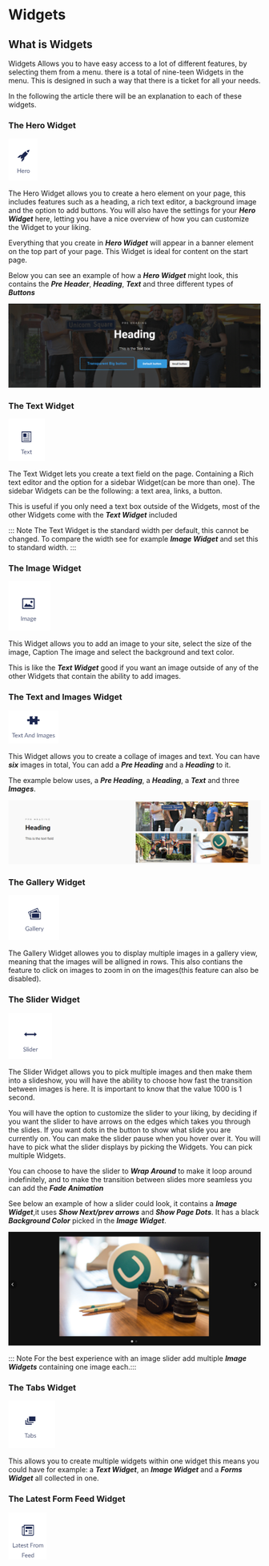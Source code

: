# Widgets

## What is Widgets 
Widgets Allows you to have easy access to a lot of different features, by selecting them from a menu.
there is a total of nine-teen Widgets in the menu.
This is designed in such a way that there is a ticket for all your needs.

In the following the article there will be an explanation to each of these widgets.



### The Hero Widget 

![movePage.jpg](images/The-Hero-Widget1.png)

The Hero Widget allows you to create a hero element on your page, this includes features such as a heading, a rich text editor, a background image and the option to add buttons.
You will also have the settings for your ***Hero Widget*** here, letting you have a nice overview of how you can customize the Widget to your liking.

Everything that you create in ***Hero Widget*** will appear in a banner element on the top part of your page. 
This Widget is ideal for content on the start page.

Below you can see an example of how a ***Hero Widget*** might look, this contains the ***Pre Header***, ***Heading***, ***Text*** and three different types of ***Buttons***

![movePage.jpg](images/Scrren-shot-of-hero-widget.png)
 

### The Text Widget

![movePage.jpg](images/The-Text-Widget1.png)

The Text Widget lets you create a text field on the page. Containing a Rich text editor and the option for a sidebar Widget(can be more than one). The sidebar Widgets can be the following: a text area, links, a button.

This is useful if you only need a text box outside of the Widgets, most of the other Widgets come with the ***Text Widget*** included

::: Note
The Text Widget is the standard width per default, this cannot be changed.
To compare the width see for example ***Image Widget*** and set this to standard width.
:::



### The Image Widget

![movePage.jpg](images/The-Image-Widget.png)

This Widget allows you to add an image to your site, select the size of the image, Caption The image and select the background and text color.

This is like the ***Text Widget*** good if you want an image outside of any of the other Widgets that contain the ability to add images.




### The Text and Images Widget

![movePage.jpg](images/The-Text-And-Images-Widget1.png)

This Widget allows you to create a collage of images and text.
You can have ***six*** images in total, You can add a ***Pre Heading*** and a ***Heading*** to it.

The example below uses, a ***Pre Heading***, a ***Heading***, a ***Text*** and three ***Images***.

![movePage.jpg](images/Example-text-images.png)




### The Gallery Widget

![movePage.jpg](images/The-Gallery-Widget.png)

The Gallery Widget allowes you to display multiple images in a gallery view, meaning that the images will be alligned in rows. 
This also contians the feature to click on images to zoom in on the images(this feature can also be disabled).




### The Slider Widget

![movePage.jpg](images/The-Slider-Widget.png)

The Slider Widget allows you to pick multiple images and then make them into a slideshow, you will have the ability to choose how fast the transition between images is here. It is important to know that the value 1000 is 1 second.

You will have the option to customize the slider to your liking, by deciding if you want the slider to have arrows on the edges which takes you through the slides. If you want dots in the button to show what slide you are currently on. You can make the slider pause when you hover over it. You will have to pick what the slider displays by picking the Widgets. You can pick multiple Widgets. 

You can choose to have the slider to ***Wrap Around*** to make it loop around indefinitely, and to make the transition between slides more seamless you can add the ***Fade Animation***

See below an example of how a slider could look, it contains a ***Image Widget***,it uses ***Show Next/prev arrows*** and ***Show Page Dots***.
It has a black ***Background Color*** picked in the ***Image Widget***.   

![movePage.jpg](images/Slider-example.png)

::: Note 
For the best experience with an image slider add multiple ***Image Widgets*** containing one image each.:::



### The Tabs Widget

![movePage.jpg](images/The-Tabs-Widget.png)

This allows you to create multiple widgets within one widget this means you could have for example: a ***Text Widget***, an ***Image Widget*** and a ***Forms Widget*** all collected in one.




### The Latest Form Feed Widget


![movePage.jpg](images/The-Latest-Form-Feed-Widget1.png)
